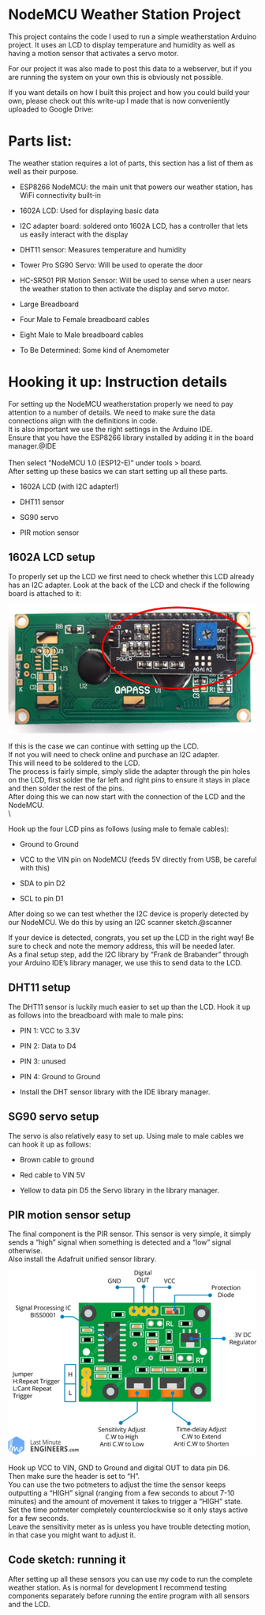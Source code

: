# NodeMCU Weather Station Project

This project contains the code I used to run a simple weatherstation Arduino project.
It uses an LCD to display temperature and humidity as well as having a motion sensor that activates a servo motor.

For our project it was also made to post this data to a webserver, but if you are running the system on your own this is obviously not possible.

If you want details on how I built this project and how you could build your own, please check out this write-up I made that is now conveniently uploaded to Google Drive: 

Parts list:
===========

The weather station requires a lot of parts, this section has a list of
them as well as their purpose.

-   ESP8266 NodeMCU: the main unit that powers our weather station, has
    WiFi connectivity built-in

-   1602A LCD: Used for displaying basic data

-   I2C adapter board: soldered onto 1602A LCD, has a controller that
    lets us easily interact with the display

-   DHT11 sensor: Measures temperature and humidity

-   Tower Pro SG90 Servo: Will be used to operate the door

-   HC-SR501 PIR Motion Sensor: Will be used to sense when a user nears
    the weather station to then activate the display and servo motor.

-   Large Breadboard

-   Four Male to Female breadboard cables

-   Eight Male to Male breadboard cables

-   To Be Determined: Some kind of Anemometer

Hooking it up: Instruction details
==================================

For setting up the NodeMCU weatherstation properly we need to pay
attention to a number of details. We need to make sure the data
connections align with the definitions in code.\
It is also important we use the right settings in the Arduino IDE.\
Ensure that you have the ESP8266 library installed by adding it in the
board manager.@IDE\
\
Then select “NodeMCU 1.0 (ESP12-E)” under tools \> board.\
After setting up these basics we can start setting up all these parts.

-   1602A LCD (with I2C adapter!)

-   DHT11 sensor

-   SG90 servo

-   PIR motion sensor

1602A LCD setup
---------------

To properly set up the LCD we first need to check whether this LCD
already has an I2C adapter. Look at the back of the LCD and check if the
following board is attached to it:

![First basic diagram ](i2c.png)

If this is the case we can continue with setting up the LCD.\
If not you will need to check online and purchase an I2C adapter.\
This will need to be soldered to the LCD.\
The process is fairly simple, simply slide the adapter through the pin
holes on the LCD, first solder the far left and right pins to ensure it
stays in place and then solder the rest of the pins.\
After doing this we can now start with the connection of the LCD and the
NodeMCU.\
\

Hook up the four LCD pins as follows (using male to female cables):

-   Ground to Ground

-   VCC to the VIN pin on NodeMCU (feeds 5V directly from USB, be
    careful with this)

-   SDA to pin D2

-   SCL to pin D1

After doing so we can test whether the I2C device is properly detected
by our NodeMCU. We do this by using an I2C scanner sketch.@scanner

If your device is detected, congrats, you set up the LCD in the right
way! Be sure to check and note the memory address, this will be needed
later.\
As a final setup step, add the I2C library by “Frank de Brabander”
through your Arduino IDE’s library manager, we use this to send data to
the LCD.

DHT11 setup
-----------

The DHT11 sensor is luckily much easier to set up than the LCD. Hook it
up as follows into the breadboard with male to male pins:

-   PIN 1: VCC to 3.3V

-   PIN 2: Data to D4

-   PIN 3: unused

-   PIN 4: Ground to Ground

-   Install the DHT sensor library with the IDE library manager.

SG90 servo setup
----------------

The servo is also relatively easy to set up. Using male to male cables
we can hook it up as follows:

-   Brown cable to ground

-   Red cable to VIN 5V

-   Yellow to data pin D5 the Servo library in the library manager.

PIR motion sensor setup
-----------------------

The final component is the PIR sensor. This sensor is very simple, it
simply sends a “high” signal when something is detected and a “low”
signal otherwise.\
Also install the Adafruit unified sensor library.

![Cables on PIR sensor](PIR.png)

Hook up VCC to VIN, GND to Ground and digital OUT to data pin D6.\
Then make sure the header is set to “H”.\
You can use the two potmeters to adjust the time the sensor keeps
outputting a “HIGH” signal (ranging from a few seconds to about 7-10
minutes) and the amount of movement it takes to trigger a “HIGH” state.\
Set the time potmeter completely counterclockwise so it only stays
active for a few seconds.\
Leave the sensitivity meter as is unless you have trouble detecting
motion, in that case you might want to adjust it.

Code sketch: running it
-----------------------

After setting up all these sensors you can use my code to run the
complete weather station. As is normal for development I recommend
testing components separately before running the entire program with all
sensors and the LCD. 
